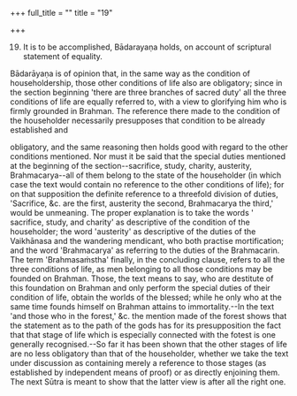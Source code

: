 +++
full_title = ""
title = "19"

+++


19. It is to be accomplished, Bādarayaṇa holds, on account of scriptural statement of equality.

Bādarāyaṇa is of opinion that, in the same way as the condition of householdership, those other conditions of life also are obligatory; since in the section beginning 'there are three branches of sacred duty' all the three conditions of life are equally referred to, with a view to glorifying him who is firmly grounded in Brahman. The reference there made to the condition of the householder necessarily presupposes that condition to be already established and

obligatory, and the same reasoning then holds good with regard to the other conditions mentioned. Nor must it be said that the special duties mentioned at the beginning of the section--sacrifice, study, charity, austerity, Brahmacarya--all of them belong to the state of the householder (in which case the text would contain no reference to the other conditions of life); for on that supposition the definite reference to a threefold division of duties, 'Sacrifice, &c. are the first, austerity the second, Brahmacarya the third,' would be unmeaning. The proper explanation is to take the words ' sacrifice, study, and charity' as descriptive of the condition of the householder; the word 'austerity' as descriptive of the duties of the Vaikhānasa and the wandering mendicant, who both practise mortification; and the word 'Brahmacarya' as referring to the duties of the Brahmacarin. The term 'Brahmasaṁstha' finally, in the concluding clause, refers to all the three conditions of life, as men belonging to all those conditions may be founded on Brahman. Those, the text means to say, who are destitute of this foundation on Brahman and only perform the special duties of their condition of life, obtain the worlds of the blessed; while he only who at the same time founds himself on Brahman attains to immortality.--In the text 'and those who in the forest,' &c. the mention made of the forest shows that the statement as to the path of the gods has for its presupposition the fact that that stage of life which is especially connected with the fotest is one generally recognised.--So far it has been shown that the other stages of life are no less obligatory than that of the householder, whether we take the text under discussion as containing merely a reference to those stages (as established by independent means of proof) or as directly enjoining them. The next Sūtra is meant to show that the latter view is after all the right one.

